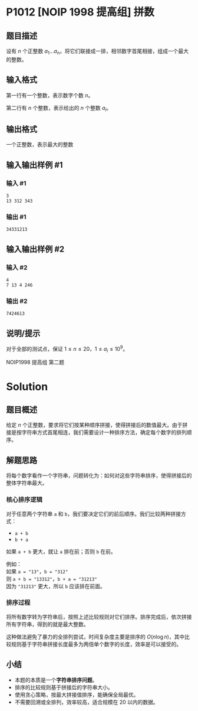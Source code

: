 # P1012 [NOIP 1998 提高组] 拼数

## 题目描述

设有 $n$ 个正整数 $a_1 \dots a_n$，将它们联接成一排，相邻数字首尾相接，组成一个最大的整数。

## 输入格式

第一行有一个整数，表示数字个数 $n$。

第二行有 $n$ 个整数，表示给出的 $n$ 个整数 $a_i$。

## 输出格式

一个正整数，表示最大的整数

## 输入输出样例 #1

### 输入 #1

```
3
13 312 343
```

### 输出 #1

```
34331213
```

## 输入输出样例 #2

### 输入 #2

```
4
7 13 4 246
```

### 输出 #2

```
7424613
```

## 说明/提示

对于全部的测试点，保证 $1 \leq n \leq 20$，$1 \leq a_i \leq 10^9$。

NOIP1998 提高组 第二题

# Solution
## 题目概述

给定 $n$ 个正整数，要求将它们按某种顺序拼接，使得拼接后的数值最大。由于拼接是按字符串方式首尾相连，我们需要设计一种排序方法，确定每个数字的排列顺序。

## 解题思路

将每个数字看作一个字符串，问题转化为：如何对这些字符串排序，使得拼接后的整体字符串最大。

### 核心排序逻辑

对于任意两个字符串 `a` 和 `b`，我们要决定它们的前后顺序。我们比较两种拼接方式：

- `a + b`
- `b + a`

如果 `a + b` 更大，就让 `a` 排在前；否则 `b` 在前。

例如：  
如果 `a = "13"`，`b = "312"`  
则 `a + b = "13312"`，`b + a = "31213"`  
因为 `"31213"` 更大，所以 `b` 应该排在前面。

### 排序过程

将所有数字转为字符串后，按照上述比较规则对它们排序。排序完成后，依次拼接所有字符串，得到的就是最大整数。

这种做法避免了暴力的全排列尝试，时间复杂度主要是排序的 $O(n \log n)$，其中比较规则基于字符串拼接长度最多为两倍单个数字的长度，效率是可以接受的。

## 小结

- 本题的本质是一个**字符串排序问题**。
- 排序的比较规则基于拼接后的字符串大小。
- 使用贪心策略，按最大拼接值排序，能确保全局最优。
- 不需要回溯或全排列，效率较高，适合规模在 20 以内的数据。
